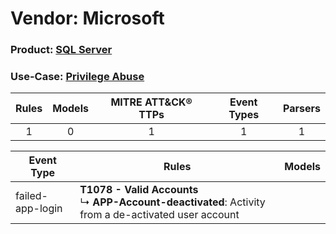 Vendor: Microsoft
=================
### Product: [SQL Server](../ds_microsoft_sql_server.md)
### Use-Case: [Privilege Abuse](../../../../UseCases/uc_privilege_abuse.md)

| Rules | Models | MITRE ATT&CK® TTPs | Event Types | Parsers |
|:-----:|:------:|:------------------:|:-----------:|:-------:|
|   1   |   0    |         1          |      1      |    1    |

| Event Type       | Rules    | Models |
| ---- | ---- | ------ |
| failed-app-login | <b>T1078 - Valid Accounts</b><br> ↳ <b>APP-Account-deactivated</b>: Activity from a de-activated user account |        |